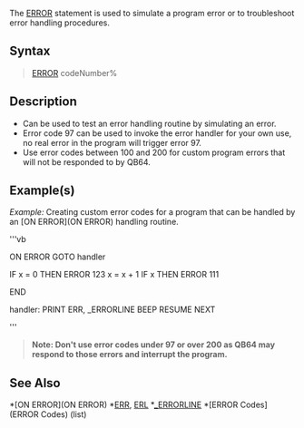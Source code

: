 The [ERROR](ERROR) statement is used to simulate a program error or to troubleshoot error handling procedures.


## Syntax

>  [ERROR](ERROR) codeNumber%


## Description

* Can be used to test an error handling routine by simulating an error. 
* Error code 97 can be used to invoke the error handler for your own use, no real error in the program will trigger error 97.
* Use error codes between 100 and 200 for custom program errors that will not be responded to by QB64. 


## Example(s)

*Example:* Creating custom error codes for a program that can be handled by an [ON ERROR](ON ERROR) handling routine.

'''vb

ON ERROR GOTO handler

IF x = 0 THEN ERROR 123
x = x + 1
IF x THEN ERROR 111

END


handler:
PRINT ERR, _ERRORLINE
BEEP
RESUME NEXT 

'''
>  **Note: Don't use error codes under 97 or over 200 as QB64 may respond to those errors and interrupt the program.**


## See Also

*[ON ERROR](ON ERROR) 
*[ERR](ERR), [ERL](ERL)
*[_ERRORLINE](_ERRORLINE) 
*[ERROR Codes](ERROR Codes) (list)




